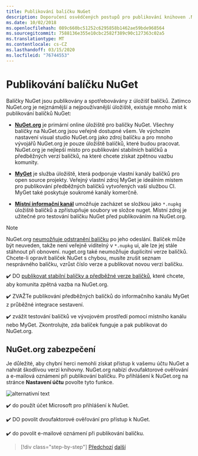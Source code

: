 ```yaml
---
title: Publikování balíčku NuGet
description: Doporučení osvědčených postupů pro publikování knihoven .NET na NuGet.
ms.date: 10/02/2018
ms.openlocfilehash: 089c660bc51252c6295858b1462ae59bde968564
ms.sourcegitcommit: 7588136e355e10cbc2582f389c90c127363c02a5
ms.translationtype: MT
ms.contentlocale: cs-CZ
ms.lasthandoff: 03/15/2020
ms.locfileid: "76744553"
---
```

# <a name="publishing-a-nuget-package"></a>Publikování balíčku NuGet

Balíčky NuGet jsou publikovány a spotřebovávány z úložišť balíčků. Zatímco NuGet.org je nejznámější a nejpoužívanější úložiště, existuje mnoho míst k publikování balíčků NuGet:

* **[NuGet.org](https://www.nuget.org/)** je primární online úložiště pro balíčky NuGet. Všechny balíčky na NuGet.org jsou veřejně dostupné všem. Ve výchozím nastavení visual studio NuGet.org jako zdroj balíčku a pro mnoho vývojářů NuGet.org je pouze úložiště balíčků, které budou pracovat. NuGet.org je nejlepší místo pro publikování stabilních balíčků a předběžných verzí balíčků, na které chcete získat zpětnou vazbu komunity.

* **[MyGet](https://myget.org/)** je služba úložiště, která podporuje vlastní kanály balíčků pro open source projekty. Veřejný vlastní zdroj MyGet je ideálním místem pro publikování předběžných balíčků vytvořených vaší službou CI. MyGet také poskytuje soukromé kanály komerčně.

* **[Místní informační kanál](/nuget/hosting-packages/local-feeds)** umožňuje zacházet se složkou jako `*.nupkg` úložiště balíčků a zpřístupňuje soubory ve složce nuget. Místní zdroj je užitečné pro testování balíčku NuGet před publikováním na NuGet.org.

> [!NOTE]
> NuGet.org [neumožňuje odstranění balíčku](/nuget/policies/deleting-packages) po jeho odeslání. Balíček může být neuveden, takže není veřejně viditelný v `*.nupkg` ui, ale lze jej stále stáhnout při obnovení. nuget.org také neumožňuje duplicitní verze balíčků. Chcete-li opravit balíček NuGet s chybou, musíte zrušit seznam nesprávného balíčku, vzrůst číslo verze a publikovat novou verzi balíčku.

✔️ DO [publikovat stabilní balíčky a předběžné verze balíčků,](/nuget/create-packages/publish-a-package) které chcete, aby komunita zpětná vazba na NuGet.org.

✔️ ZVAŽTe publikování předběžných balíčků do informačního kanálu MyGet z průběžné integrace sestavení.

✔️ zvážit testování balíčků ve vývojovém prostředí pomocí místního kanálu nebo MyGet. Zkontrolujte, zda balíček funguje a pak publikovat do NuGet.org.

## <a name="nugetorg-security"></a>NuGet.org zabezpečení

Je důležité, aby chybní herci nemohli získat přístup k vašemu účtu NuGet a nahrát škodlivou verzi knihovny. NuGet.org nabízí dvoufaktorové ověřování a e-mailová oznámení při publikování balíčku. Po přihlášení k NuGet.org na stránce **Nastavení účtu** povolte tyto funkce.

![alternativní text](./media/publish-nuget-package/nuget-2fa.png "Zabezpečení účtu NuGet")

✔️ do použít účet Microsoft pro přihlášení k NuGet.

✔️ DO povolit dvoufaktorové ověřování pro přístup k NuGet.

✔️ do povolit e-mailové oznámení při publikování balíčku.

>[!div class="step-by-step"]
>[Předchozí](sourcelink.md)
>[další](versioning.md)

